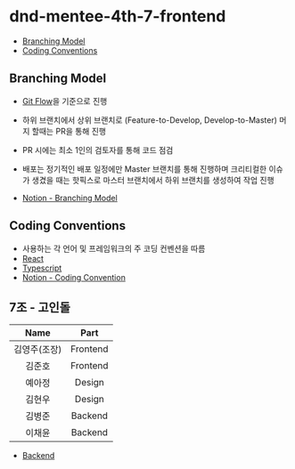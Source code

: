 # dnd-mentee-4th-7-frontend
* [Branching Model](#Branching-Model)
* [Coding Conventions](#Coding-Conventions)

## Branching Model
* [Git Flow](https://www.atlassian.com/git/tutorials/comparing-workflows/gitflow-workflow)을 기준으로 진행
* 하위 브랜치에서 상위 브랜치로 (Feature-to-Develop,  Develop-to-Master) 머지 할때는 PR을 통해 진행

* PR 시에는 최소 1인의 검토자를 통해 코드 점검

* 배포는 정기적인 배포 일정에만 Master 브랜치를 통해 진행하며 크리티컬한 이슈가 생겼을 때는 핫픽스로 마스터 브랜치에서 하위 브랜치를 생성하여 작업 진행

* [Notion - Branching Model](https://www.notion.so/240301f370644b5ab338ae7ab9d79ce2)

## Coding Conventions
* 사용하는 각 언어 및 프레임워크의 주 코딩 컨벤션을 따름
* [React](https://airbnb.io/javascript/react)
* [Typescript](https://basarat.gitbook.io/typescript/styleguide)
* [Notion - Coding Convention](https://www.notion.so/48c086f96c7a4b56b5fca18851804a24)

## 7조 - 고인돌
|Name|Part|
|:--:|:--:|
|김영주(조장)|Frontend|
|김준호|Frontend|
|예아정|Design|
|김현우|Design|
|김병준|Backend|
|이채윤|Backend|
* [Backend](https://github.com/dnd-mentee-4th/dnd-mentee-4th-7-backend)